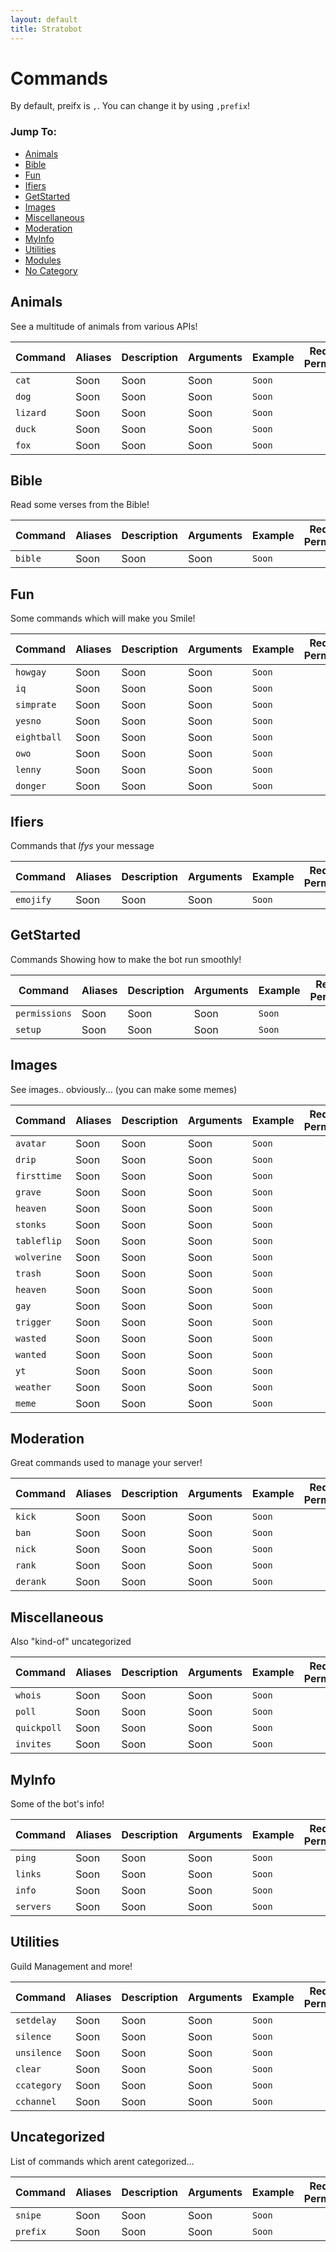 ```yaml
---
layout: default
title: Stratobot
---
```


# Commands
By default, preifx is `,`. You can change it by using `,prefix`!
### Jump To:
* [Animals](#animals)
* [Bible](#bible)
* [Fun](#fun)
* [Ifiers](#Ifiers)
* [GetStarted](#getstarted)
* [Images](#️images)
* [Miscellaneous](#miscellaneous)
* [Moderation](#moderation)
* [MyInfo](#myinfo)
* [Utilities](#utilities)
* [Modules](#modules)
* [No Category](#uncategorized)

## Animals
See a multitude of animals from various APIs!

Command | Aliases | Description | Arguments | Example | Required Permission
---|---|---|---|---|---
`cat` | Soon | Soon | Soon | `Soon`
`dog` | Soon | Soon | Soon | `Soon`
`lizard` | Soon | Soon | Soon | `Soon`
`duck` | Soon | Soon | Soon | `Soon`
`fox` | Soon | Soon | Soon | `Soon`

## Bible
Read some verses from the Bible!

Command | Aliases | Description | Arguments | Example | Required Permission
---|---|---|---|---|---
`bible` | Soon | Soon | Soon | `Soon`

## Fun
Some commands which will make you Smile!

Command | Aliases | Description | Arguments | Example | Required Permission
---|---|---|---|---|---
`howgay` | Soon | Soon | Soon | `Soon`
`iq` | Soon | Soon | Soon | `Soon`
`simprate` | Soon | Soon | Soon | `Soon`
`yesno` | Soon | Soon | Soon | `Soon`
`eightball` | Soon | Soon | Soon | `Soon`
`owo` | Soon | Soon | Soon | `Soon`
`lenny` | Soon | Soon | Soon | `Soon`
`donger` | Soon | Soon | Soon | `Soon`

## Ifiers
Commands that _Ifys_ your message

Command | Aliases | Description | Arguments | Example | Required Permission
---|---|---|---|---|---
`emojify` | Soon | Soon | Soon | `Soon`


## GetStarted
Commands Showing how to make the bot run smoothly!

Command | Aliases | Description | Arguments | Example | Required Permission
---|---|---|---|---|---
`permissions` | Soon | Soon | Soon | `Soon`
`setup` | Soon | Soon | Soon | `Soon`

## Images
See images.. obviously... (you can make some memes)

Command | Aliases | Description | Arguments | Example | Required Permission
---|---|---|---|---|---
`avatar` | Soon | Soon | Soon | `Soon`
`drip` | Soon | Soon | Soon | `Soon`
`firsttime` | Soon | Soon | Soon | `Soon`
`grave` | Soon | Soon | Soon | `Soon`
`heaven` | Soon | Soon | Soon | `Soon`
`stonks` | Soon | Soon | Soon | `Soon`
`tableflip` | Soon | Soon | Soon | `Soon`
`wolverine` | Soon | Soon | Soon | `Soon`
`trash` | Soon | Soon | Soon | `Soon`
`heaven` | Soon | Soon | Soon | `Soon`
`gay` | Soon | Soon | Soon | `Soon`
`trigger` | Soon | Soon | Soon | `Soon`
`wasted` | Soon | Soon | Soon | `Soon`
`wanted` | Soon | Soon | Soon | `Soon`
`yt` | Soon | Soon | Soon | `Soon`
`weather` | Soon | Soon | Soon | `Soon`
`meme` | Soon | Soon | Soon | `Soon`


## Moderation
Great commands used to manage your server!

Command | Aliases | Description | Arguments | Example | Required Permission
---|---|---|---|---|---
`kick` | Soon | Soon | Soon | `Soon`
`ban` | Soon | Soon | Soon | `Soon`
`nick` | Soon | Soon | Soon | `Soon`
`rank` | Soon | Soon | Soon | `Soon`
`derank` | Soon | Soon | Soon | `Soon`

## Miscellaneous
Also "kind-of" uncategorized

Command | Aliases | Description | Arguments | Example | Required Permission
---|---|---|---|---|---
`whois` | Soon | Soon | Soon | `Soon`
`poll` | Soon | Soon | Soon | `Soon`
`quickpoll` | Soon | Soon | Soon | `Soon`
`invites` | Soon | Soon | Soon | `Soon`

## MyInfo
Some of the bot's info!

Command | Aliases | Description | Arguments | Example | Required Permission
---|---|---|---|---|---
`ping` | Soon | Soon | Soon | `Soon`
`links` | Soon | Soon | Soon | `Soon`
`info` | Soon | Soon | Soon | `Soon`
`servers` | Soon | Soon | Soon | `Soon`

## Utilities
Guild Management and more!

Command | Aliases | Description | Arguments | Example | Required Permission
---|---|---|---|---|---
`setdelay` | Soon | Soon | Soon | `Soon`
`silence` | Soon | Soon | Soon | `Soon`
`unsilence` | Soon | Soon | Soon | `Soon`
`clear` | Soon | Soon | Soon | `Soon`
`ccategory` | Soon | Soon | Soon | `Soon`
`cchannel` | Soon | Soon | Soon | `Soon`

## Uncategorized
List of commands which arent categorized...

Command | Aliases | Description | Arguments | Example | Required Permission
---|---|---|---|---|---
`snipe` | Soon | Soon | Soon | `Soon`
`prefix` | Soon | Soon | Soon | `Soon`
